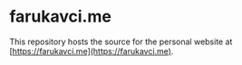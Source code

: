 # farukavci.me

This repository hosts the source for the personal website at [https://farukavci.me](https://farukavci.me).
